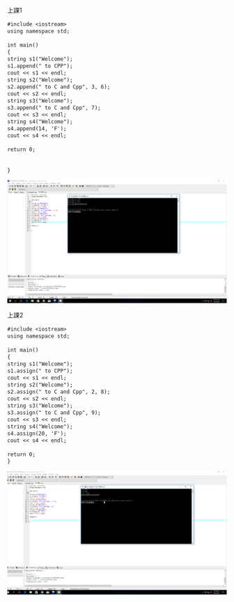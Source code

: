 
上課1
```
#include <iostream>
using namespace std;

int main()
{
string s1("Welcome");
s1.append(" to CPP"); 
cout << s1 << endl; 
string s2("Welcome");
s2.append(" to C and Cpp", 3, 6); 
cout << s2 << endl;
string s3("Welcome");
s3.append(" to C and Cpp", 7); 
cout << s3 << endl; 
string s4("Welcome"); 
s4.append(14, 'F'); 
cout << s4 << endl; 

return 0;


}
```
![image](https://github.com/s0970755289/CPP/blob/master/diary/%E7%89%A9%E4%BB%B6%E9%A1%9E%E5%88%A5.PNG)

上課2
```
#include <iostream>
using namespace std;

int main()
{
string s1("Welcome");
s1.assign(" to CPP"); 
cout << s1 << endl; 
string s2("Welcome");
s2.assign(" to C and Cpp", 2, 8); 
cout << s2 << endl;
string s3("Welcome");
s3.assign(" to C and Cpp", 9); 
cout << s3 << endl; 
string s4("Welcome"); 
s4.assign(20, 'F'); 
cout << s4 << endl; 

return 0;
}
```
![image](https://github.com/s0970755289/CPP/blob/master/diary/%E9%A1%9E%E5%88%A5%E7%89%A9%E4%BB%B62.PNG)
































